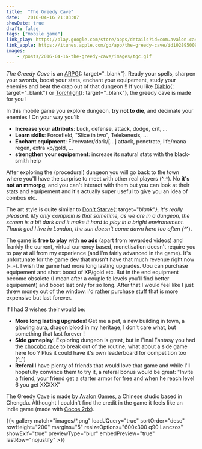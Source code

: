 ```yaml
---
title:  "The Greedy Cave"
date:   2016-04-16 21:03:07
showDate: true
draft: false
tags: ["mobile game"]
link_play: https://play.google.com/store/apps/details?id=com.avalon.cave
link_apple: https://itunes.apple.com/gb/app/the-greedy-cave/id1028950091
images:
    - /posts/2016-04-16-the-greedy-cave/images/tgc.gif
---
```

*The Greedy Cave* is an [ARPG](https://en.wikipedia.org/wiki/Action_role-playing_game){: target="_blank"}. Ready your spells, sharpen your swords, boost your stats, enchant your equipement, study your enemies and beat the crap out of that dungeon !! If you like [Diablo](https://en.wikipedia.org/wiki/Diablo_(video_game)){: target="_blank"} or [Torchlight](http://store.steampowered.com/app/200710/){: target="_blank"}, the greedy cave is made for you !<!--more-->

In this mobile game you explore dungeon, **try not to die**, and decimate your enemies ! On your way you'll:

 * **Increase your attributs**: Luck, defense, attack, dodge, crit, ...
 * **Learn skills**: Forcefield, "Slice in two", Telekenesis, ...
 * **Enchant equipment**: Fire/water/dark/[...] attack, penetrate, life/mana regen, extra xp/gold, ...
 * **strengthen your equipement**: increase its natural stats with the black-smith help 

After exploring the (procedural) dungeon you will go back to the town where you'll have the surprise to meet with other real players (^_^). No **it's not an mmorpg**, and you can't interact with them but you can look at their stats and equipement and it's actually super useful to give you an idea of combos etc.

The art style is quite similar to [Don't Starve](https://www.kleientertainment.com/games/dont-starve){: target="_blank"}, it's really pleasant. My only complain is that sometime, as we are in a dungeon, the screen is a bit dark and it make it hard to play in a bright environement. Thank god I live in London, the sun doesn't come down here too often (^_^).

The game is **free to play** with **no ads** (apart from rewarded videos) and frankly the current, virtual currency based, monetisation doesn't require you to pay at all from my experience (and I'm fairly advanced in the game). It's unfortunate for the game dev that musn't have that much revenue right now (-_-). I wish the game had more long lasting upgrades. Uou can purchase equipement and short boost of XP/gold etc. But in the end equipment become obsolete (I mean after a couple fo levels you'll find better equipement) and boost last only for so long. After that I would feel like I just threw money out of the window. I'd rather purchase stuff that is more expensive but last forever.

If I had 3 wishes their would be:

 * **More long lasting upgrades**! Get me a pet, a new building in town, a glowing aura, dragon blood in my heritage, I don't care what, but something that last forever !
 * **Side gameplay**! Exploring dungeon is great, but in Final Fantasy you had the [chocobo race](https://www.youtube.com/watch?v=Tfa5Oqy88QE) to break out of the routine, what about a side game here too ? Plus it could have it's own leaderboard for competition too (^_^)
 * **Referal** I have plenty of friends that would love that game and while I'll hopefully convince them to try it, a referal bonus would be great: "Invite a friend, your friend get a starter armor for free and when he reach level 6 you get XXXXX"

The Greedy Cave is made by [Avalon Games](https://www.avalongames.com), a Chinese studio based in Chengdu. Althought I couldn't find the credit in the game it feels like an indie game (made with [Cocos 2dx](https://www.cocos.com)).

{{< gallery
    match="images/*.png"
    loadJQuery="true"
    sortOrder="desc"
    rowHeight="200"
    margins="5"
    resizeOptions="600x300 q90 Lanczos"
    showExif="true"
    previewType="blur"
    embedPreview="true"
    lastRow="nojustify" >}}
